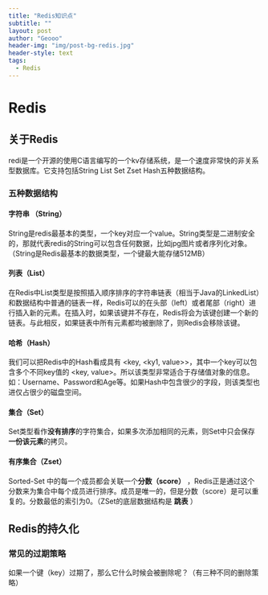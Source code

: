 ```yaml
---
title: "Redis知识点"
subtitle: ""
layout: post
author: "Geooo"
header-img: "img/post-bg-redis.jpg"
header-style: text
tags:
  - Redis
---
```


# Redis
## 关于Redis 

redi是一个开源的使用C语言编写的一个kv存储系统，是一个速度非常快的非关系型数据库。它支持包括String List Set Zset Hash五种数据结构。



### 五种数据结构

#### 字符串 （String）

String是redis最基本的类型，一个key对应一个value。String类型是二进制安全的，那就代表redis的String可以包含任何数据，比如jpg图片或者序列化对象。（String是Redis最基本的数据类型，一个键最大能存储512MB）



#### 列表（List）

在Redis中List类型是按照插入顺序排序的字符串链表（相当于Java的LinkedList）和数据结构中普通的链表一样，Redis可以的在头部（left）或者尾部（right）进行插入新的元素。在插入时，如果该键并不存在，Redis将会为该键创建一个新的链表。与此相反，如果链表中所有元素都均被删除了，则Redis会移除该键。



#### 哈希（Hash）

我们可以把Redis中的Hash看成具有 <key, <ky1, value>>，其中一个key可以包含多个不同key值的 <key, value>。所以该类型非常适合于存储值对象的信息。如：Username、Password和Age等。如果Hash中包含很少的字段，则该类型也进仅占很少的磁盘空间。



#### 集合（Set）

Set类型看作<b>没有排序</b>的字符集合，如果多次添加相同的元素，则Set中只会保存<b>一份该元素</b>的拷贝。



#### 有序集合（Zset）

Sorted-Set 中的每一个成员都会关联一个<b>分数（score）</b> ，Redis正是通过这个分数来为集合中每个成员进行排序。成员是唯一的，但是分数（score）是可以重复的。分数最低的索引为0。（ZSet的底层数据结构是 <b>跳表</b> ）



## Redis的持久化

### 常见的过期策略

如果一个键（key）过期了，那么它什么时候会被删除呢？（有三种不同的删除策略）





































